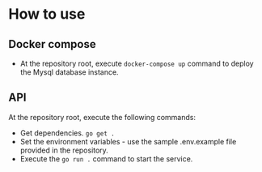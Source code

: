 # How to use

## Docker compose
- At the repository root, execute `docker-compose up` command to deploy the Mysql database instance.

## API
At the repository root, execute the following commands:

- Get dependencies. `go get .`
- Set the environment variables - use the sample .env.example file provided in the repository.
- Execute the `go run .` command to start the service.